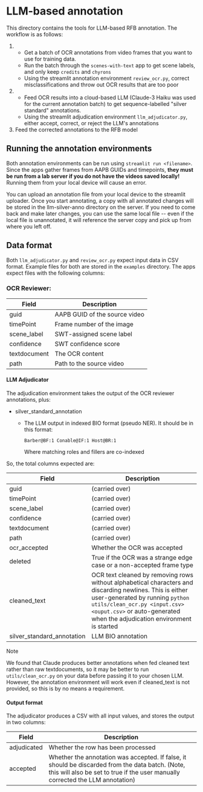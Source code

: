 # LLM-based annotation

This directory contains the tools for LLM-based RFB annotation. The workflow is as follows:

1. - Get a batch of OCR annotations from video frames that you want to use for training data.
    - Run the batch through the `scenes-with-text` app to get scene labels, and only keep `credits` and `chyrons`
    - Using the streamlit annotation environment `review_ocr.py`, correct misclassifications and throw out OCR results that are too poor
2.  - Feed OCR results into a cloud-based LLM (Claude-3 Haiku was used for the current annotation batch) to get sequence-labelled "silver standard" annotations.
    - Using the streamlit adjudication environment `llm_adjudicator.py`, either accept, correct, or reject the LLM's annotations
3. Feed the corrected annotations to the RFB model

## Running the annotation environments

Both annotation environments can be run using `streamlit run <filename>`. Since the apps gather frames from AAPB GUIDs and timepoints, **they must be run from a lab server if you do not have the videos saved locally!** Running them from your local device will cause an error.

You can upload an annotation file from your local device to the streamlit uploader. Once you start annotating, a copy with all annotated changes will be stored in the llm-silver-anno directory on the server. If you need to come back and make later changes, you can use the same local file -- even if the local file is unannotated, it will reference the server copy and pick up from where you left off.

## Data format

Both `llm_adjudicator.py` and `review_ocr.py` expect input data in CSV format. Example files for both are stored in the `examples` directory. The apps expect files with the following columns:

### OCR Reviewer:
| Field | Description |
|-------|-------------|
| guid | AAPB GUID of the source video |
| timePoint | Frame number of the image |
| scene_label | SWT-assigned scene label |
| confidence | SWT confidence score |
| textdocument | The OCR content |
| path | Path to the source video |

#### LLM Adjudicator
The adjudication environment takes the output of the OCR reviewer annotations, plus:

- silver_standard_annotation
    - The LLM output in indexed BIO format (pseudo NER). It should be in this format: 
    
        `Barber@BF:1 Conable@IF:1 Host@BR:1`

        Where matching roles and fillers are co-indexed

So, the total columns expected are:

| Field | Description |
|-------|-------------|
| guid | (carried over) |
| timePoint | (carried over) |
| scene_label | (carried over) |
| confidence | (carried over) |
| textdocument | (carried over) |
| path | (carried over) |
| ocr_accepted | Whether the OCR was accepted |
| deleted | True if the OCR was a strange edge case or a non-accepted frame type |
| cleaned_text | OCR text cleaned by removing rows without alphabetical characters and discarding newlines. This is either user-generated by running `python utils/clean_ocr.py <input.csv> <ouput.csv>` or auto-generated when the adjudication environment is started |
| silver_standard_annotation | LLM BIO annotation |


> [!NOTE]  
> We found that Claude produces better annotations when fed cleaned text rather than raw textdocuments, so it may be better to run `utils/clean_ocr.py` on your data before passing it to your chosen LLM. However, the annotation environment will work even if cleaned_text is not provided, so this is by no means a requirement.

#### Output format
The adjudicator produces a CSV with all input values, and stores the output in two columns:

| Field | Description |
|-------|-------------|
| adjudicated | Whether the row has been processed |
| accepted | Whether the annotation was accepted. If false, it should be discarded from the data batch. (Note, this will also be set to true if the user manually corrected the LLM annotation) |